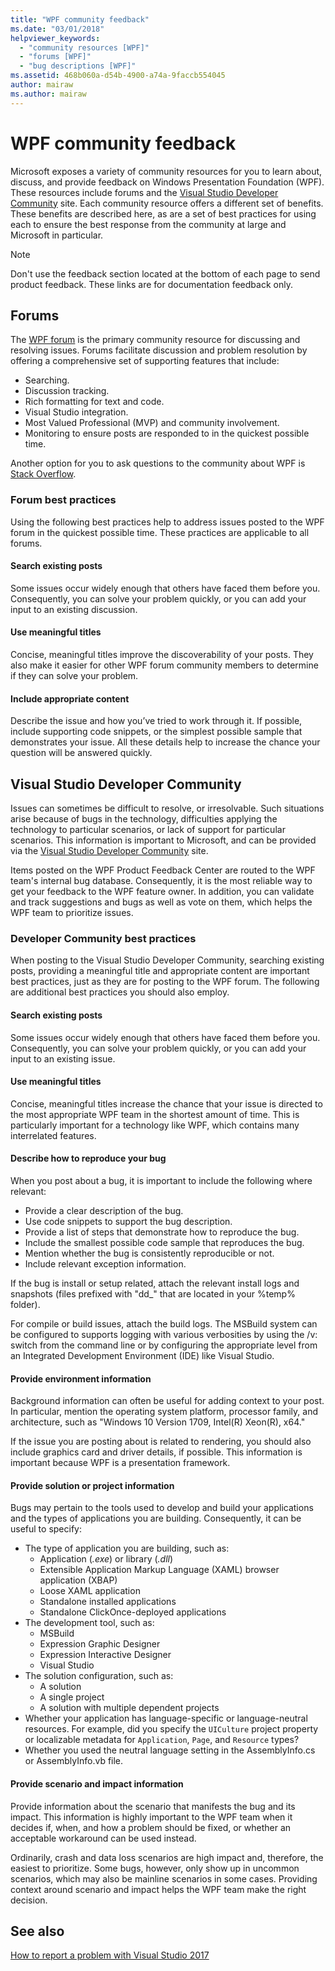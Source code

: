 ```yaml
---
title: "WPF community feedback"
ms.date: "03/01/2018"
helpviewer_keywords: 
  - "community resources [WPF]"
  - "forums [WPF]"
  - "bug descriptions [WPF]"
ms.assetid: 468b060a-d54b-4900-a74a-9faccb554045
author: mairaw
ms.author: mairaw
---
```

# WPF community feedback

Microsoft exposes a variety of community resources for you to learn about, discuss, and provide feedback on Windows Presentation Foundation (WPF). These resources include forums and the [Visual Studio Developer Community](https://developercommunity.visualstudio.com/) site. Each community resource offers a different set of benefits. These benefits are described here, as are a set of best practices for using each to ensure the best response from the community at large and Microsoft in particular.

> [!NOTE]
> Don't use the feedback section located at the bottom of each page to send product feedback. These links are for documentation feedback only.

## Forums

The [WPF forum](https://social.msdn.microsoft.com/Forums/vstudio/en-US/home?forum=wpf) is the primary community resource for discussing and resolving issues. Forums facilitate discussion and problem resolution by offering a comprehensive set of supporting features that include:

- Searching.
- Discussion tracking.
- Rich formatting for text and code.
- Visual Studio integration.
- Most Valued Professional (MVP) and community involvement.
- Monitoring to ensure posts are responded to in the quickest possible time.

Another option for you to ask questions to the community about WPF is [Stack Overflow](https://stackoverflow.com/questions/tagged/wpf).

### Forum best practices

Using the following best practices help to address issues posted to the WPF forum in the quickest possible time. These practices are applicable to all forums.

#### Search existing posts

Some issues occur widely enough that others have faced them before you. Consequently, you can solve your problem quickly, or you can add your input to an existing discussion.

#### Use meaningful titles

Concise, meaningful titles improve the discoverability of your posts. They also make it easier for other WPF forum community members to determine if they can solve your problem.

#### Include appropriate content

Describe the issue and how you’ve tried to work through it. If possible, include supporting code snippets, or the simplest possible sample that demonstrates your issue. All these details help to increase the chance your question will be answered quickly.

## Visual Studio Developer Community

Issues can sometimes be difficult to resolve, or irresolvable. Such situations arise because of bugs in the technology, difficulties applying the technology to particular scenarios, or lack of support for particular scenarios. This information is important to Microsoft, and can be provided via the [Visual Studio Developer Community](https://developercommunity.visualstudio.com/) site.

Items posted on the WPF Product Feedback Center are routed to the WPF team's internal bug database. Consequently, it is the most reliable way to get your feedback to the WPF feature owner. In addition, you can validate and track suggestions and bugs as well as vote on them, which helps the WPF team to prioritize issues.

### Developer Community best practices

When posting to the Visual Studio Developer Community, searching existing posts, providing a meaningful title and appropriate content are important best practices, just as they are for posting to the WPF forum. The following are additional best practices you should also employ.

#### Search existing posts

Some issues occur widely enough that others have faced them before you. Consequently, you can solve your problem quickly, or you can add your input to an existing issue.

#### Use meaningful titles

Concise, meaningful titles increase the chance that your issue is directed to the most appropriate WPF team in the shortest amount of time. This is particularly important for a technology like WPF, which contains many interrelated features.

#### Describe how to reproduce your bug

When you post about a bug, it is important to include the following where relevant:

- Provide a clear description of the bug.
- Use code snippets to support the bug description.
- Provide a list of steps that demonstrate how to reproduce the bug.
- Include the smallest possible code sample that reproduces the bug.
- Mention whether the bug is consistently reproducible or not.
- Include relevant exception information.

 If the bug is install or setup related, attach the relevant install logs and snapshots (files prefixed with "dd_" that are located in your %temp% folder).

 For compile or build issues, attach the build logs. The MSBuild system can be configured to supports logging with various verbosities by using the /v: switch from the command line or by configuring the appropriate level from an Integrated Development Environment (IDE) like Visual Studio.

#### Provide environment information

Background information can often be useful for adding context to your post. In particular, mention the operating system platform, processor family, and architecture, such as "Windows 10 Version 1709, Intel(R) Xeon(R), x64."

If the issue you are posting about is related to rendering, you should also include graphics card and driver details, if possible. This information is important because WPF is a presentation framework.

#### Provide solution or project information

Bugs may pertain to the tools used to develop and build your applications and the types of applications you are building. Consequently, it can be useful to specify:

- The type of application you are building, such as:
  - Application (*.exe*) or library (*.dll*)
  - Extensible Application Markup Language (XAML)  browser application (XBAP)
  - Loose XAML application
  - Standalone installed applications
  - Standalone ClickOnce-deployed applications
- The development tool, such as:
  - MSBuild
  - Expression Graphic Designer
  - Expression Interactive Designer
  - Visual Studio
- The solution configuration, such as:
  - A solution
  - A single project
  - A solution with multiple dependent projects
- Whether your application has language-specific or language-neutral resources. For example, did you specify the `UICulture` project property or localizable metadata for `Application`, `Page`, and `Resource` types?
- Whether you used the neutral language setting in the AssemblyInfo.cs or AssemblyInfo.vb file.

#### Provide scenario and impact information

Provide information about the scenario that manifests the bug and its impact. This information is highly important to the WPF team when it decides if, when, and how a problem should be fixed, or whether an acceptable workaround can be used instead.

Ordinarily, crash and data loss scenarios are high impact and, therefore, the easiest to prioritize. Some bugs, however, only show up in uncommon scenarios, which may also be mainline scenarios in some cases. Providing context around scenario and impact helps the WPF team make the right decision.

## See also

[How to report a problem with Visual Studio 2017](/visualstudio/ide/how-to-report-a-problem-with-visual-studio-2017)

